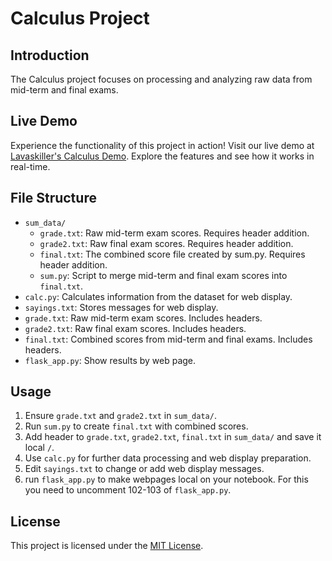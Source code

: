 # Calculus Project

## Introduction
The Calculus project focuses on processing and analyzing raw data from mid-term and final exams.

## Live Demo
Experience the functionality of this project in action! Visit our live demo at [Lavaskiller's Calculus Demo](https://lavaskiller.pythonanywhere.com/). Explore the features and see how it works in real-time.

## File Structure
- `sum_data/`
  - `grade.txt`: Raw mid-term exam scores. Requires header addition.
  - `grade2.txt`: Raw final exam scores. Requires header addition.
  - `final.txt`: The combined score file created by sum.py. Requires header addition.
  - `sum.py`: Script to merge mid-term and final exam scores into `final.txt`.
- `calc.py`: Calculates information from the dataset for web display.
- `sayings.txt`: Stores messages for web display.
- `grade.txt`: Raw mid-term exam scores. Includes headers.
- `grade2.txt`: Raw final exam scores. Includes headers.
- `final.txt`: Combined scores from mid-term and final exams. Includes headers.
- `flask_app.py`: Show results by web page.

## Usage
1. Ensure `grade.txt` and `grade2.txt` in `sum_data/`.
2. Run `sum.py` to create `final.txt` with combined scores.
3. Add header to `grade.txt`, `grade2.txt`, `final.txt` in `sum_data/` and save it local `/`.
4. Use `calc.py` for further data processing and web display preparation.
5. Edit `sayings.txt` to change or add web display messages.
6. run `flask_app.py` to make webpages local on your notebook. For this you need to uncomment 102-103 of `flask_app.py`.

## License
This project is licensed under the [MIT License](https://github.com/lavaskiller/calculus/blob/main/LICENSE).
